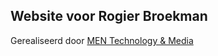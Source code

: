 ## Website voor Rogier Broekman

Gerealiseerd door <a href="https://mentechmedia.nl">MEN Technology & Media</a>
